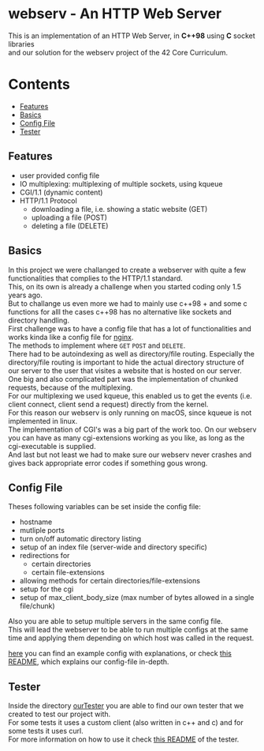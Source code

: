 # webserv - An HTTP Web Server

This is an implementation of an HTTP Web Server, in **C++98** using **C** socket libraries<br>
and our solution for the webserv project of the 42 Core Curriculum.


# Contents
- [Features](https://github.com/TamLem/Webserv#features)
- [Basics](https://github.com/TamLem/Webserv#Basics)
- [Config File](https://github.com/TamLem/Webserv#config-file)
- [Tester](https://github.com/TamLem/Webserv#tester)


## Features
- user provided config file
- IO multiplexing: multiplexing of multiple sockets, using kqueue
- CGI/1.1 (dynamic content)
- HTTP/1.1 Protocol
  - downloading a file, i.e. showing a static website (GET)
  - uploading a file (POST)
  - deleting a file (DELETE)


## Basics
In this project we were challanged to create a webserver with quite a few functionalities that complies to the HTTP/1.1 standard.<br>
This, on its  own is already a challenge when you started coding only 1.5 years ago.<br>
But to challange us even more we had to mainly use c++98 + and some c functions for alll the cases c++98 has no alternative like sockets and directory handling.<br>
First challenge was to have a config file that has a lot of functionalities and works kinda like a config file for [nginx](https://www.nginx.com/resources/wiki/start/topics/examples/full/).<br>
The methods to implement where `GET` `POST` and `DELETE`.<br>
There had to be autoindexing as well as directory/file routing.
Especially the directory/file routing is important to hide the actual directory structure of our server to the user that visites a website that is hosted on our server.<br>
One big and also complicated part was the implementation of chunked requests, because of the multiplexing.<br>
For our multiplexing we used kqueue, this enabled us to get the events (i.e. client connect, client send a request) directly from the kernel.<br>
For this reason our webserv is only running on macOS, since kqueue is not implemented in linux.<br>
The implementation of CGI's was a big part of the work too. On our webserv you can have as many cgi-extensions working as you like, as long as the cgi-executable is supplied.<br>
And last but not least we had to make sure our webserv never crashes and gives back appropriate error codes if something gous wrong.<br>


## Config File
Theses following variables can be set inside the config file:<br>
- hostname
- mutliple ports
- turn on/off automatic directory listing
- setup of an index file (server-wide and directory specific)
- redirections for
  - certain directories
  - certain file-extensions
- allowing methods for certain directories/file-extensions
- setup for the cgi
- setup of max_client_body_size (max number of bytes allowed in a single file/chunk)


Also you are able to setup multiple servers in the same config file.<br>
This will lead the webserver to be able to run multiple configs at the same time and applying them depending on which host was called in the request.<br>


[here](https://github.com/TamLem/Webserv/server/config/www.conf) you can find an example config with explanations, or check [this README](https://github.com/TamLem/Webserv/server/config/README.md), which explains our config-file in-depth.<br>

## Tester
Inside the directory [ourTester]() you are able to find our own tester that we created to test our project with.<br>
For some tests it uses a custom client (also written in c++ and c) and for some tests it uses curl.<br>
For more information on how to use it check [this README](https://github.com/TamLem/Webserv/ourTester/README.md) of the tester.<br>


